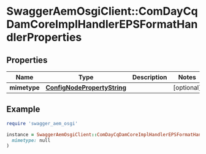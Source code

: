 # SwaggerAemOsgiClient::ComDayCqDamCoreImplHandlerEPSFormatHandlerProperties

## Properties

| Name | Type | Description | Notes |
| ---- | ---- | ----------- | ----- |
| **mimetype** | [**ConfigNodePropertyString**](ConfigNodePropertyString.md) |  | [optional] |

## Example

```ruby
require 'swagger_aem_osgi'

instance = SwaggerAemOsgiClient::ComDayCqDamCoreImplHandlerEPSFormatHandlerProperties.new(
  mimetype: null
)
```


